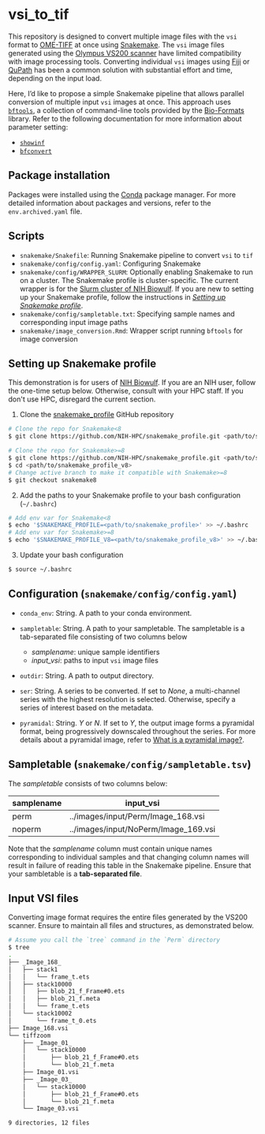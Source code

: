 # vsi_to_tif

This repository is designed to convert multiple image files with the `vsi` format to 
[OME-TIFF](https://docs.openmicroscopy.org/ome-model/5.6.3/ome-tiff/) at once using 
[Snakemake](https://snakemake.readthedocs.io/en/stable). The `vsi` image files generated 
using the [Olympus VS200 scanner](https://www.olympus-global.com/news/2019/nr01430.html) 
have limited compatibility with image processing tools. Converting individual `vsi` 
images using [Fiji](https://imagej.net/software/fiji/) or 
[QuPath](https://qupath.github.io/) has been a common solution with substantial effort and time, 
depending on the input load. 

Here, I’d like to propose a simple Snakemake pipeline that allows parallel 
conversion of multiple input `vsi` images at once. This approach uses 
[`bftools`](https://bio-formats.readthedocs.io/en/v8.3.0/users/comlinetools/index.html), 
a collection of command-line tools provided by 
the [Bio-Formats](https://bio-formats.readthedocs.io/en/v8.3.0/about/index.html) library.
Refer to the following documentation for more information about parameter setting:

- [`showinf`](https://bio-formats.readthedocs.io/en/v8.3.0/users/comlinetools/display.html)
- [`bfconvert`](https://bio-formats.readthedocs.io/en/v8.3.0/users/comlinetools/conversion.html)

## Package installation

Packages were installed using the [Conda](https://docs.conda.io/en/latest/) package manager.
For more detailed information about packages and versions, refer to 
the `env.archived.yaml` file.

## Scripts

- `snakemake/Snakefile`: Running Snakemake pipeline to convert `vsi` to `tif`
- `snakemake/config/config.yaml`: Configuring Snakemake
- `snakemake/config/WRAPPER_SLURM`: Optionally enabling Snakemake to run on a cluster. 
The Snakemake profile is cluster-specific. The current wrapper is for the 
[Slurm cluster of NIH Biowulf](https://hpc.nih.gov/docs/userguide.html). If you are new
to setting up your Snakemake profile, follow the instructions in 
*[Setting up Snakemake profile](#setting-up-snakemake-profile)*.
- `snakemake/config/sampletable.txt`: 
Specifying sample names and corresponding input image paths
- `snakemake/image_conversion.Rmd`: 
Wrapper script running `bftools` for image conversion

## Setting up Snakemake profile

This demonstration is for users of [NIH Biowulf](https://hpc.nih.gov/). If you are an NIH user, 
follow the one-time setup below. Otherwise, consult with your HPC staff.
If you don't use HPC, disregard the current section.

1. Clone the [snakemake_profile](https://github.com/NIH-HPC/snakemake_profile) GitHub repository

```bash
# Clone the repo for Snakemake<8
$ git clone https://github.com/NIH-HPC/snakemake_profile.git <path/to/snakemake_profile>

# Clone the repo for Snakemake>=8
$ git clone https://github.com/NIH-HPC/snakemake_profile.git <path/to/snakemake_profile_v8>
$ cd <path/to/snakemake_profile_v8>
# Change active branch to make it compatible with Snakemake>=8
$ git checkout snakemake8
```

2. Add the paths to your Snakemake profile to your bash configuration (`~/.bashrc`)

```bash
# Add env var for Snakemake<8
$ echo '$SNAKEMAKE_PROFILE=<path/to/snakemake_profile>' >> ~/.bashrc
# Add env var for Snakemake>=8
$ echo '$SNAKEMAKE_PROFILE_V8=<path/to/snakemake_profile_v8>' >> ~/.bashrc
```

3. Update your bash configuration

```bash
$ source ~/.bashrc
```

## Configuration (`snakemake/config/config.yaml`)

- `conda_env`: String. A path to your conda environment.

- `sampletable`: String. A path to your sampletable. The sampletable is 
a tab-separated file consisting of two columns below

    - *samplename*: unique sample identifiers
    - *input_vsi*: paths to input `vsi` image files

- `outdir`: String. A path to output directory. 

- `ser`: String. A series to be converted. If set to *None*, a multi-channel 
series with the highest resolution is selected. Otherwise, specify a series 
of interest based on the metadata.

- `pyramidal`: String. *Y* or *N*. If set to *Y*, the output image forms a pyramidal 
format, being progressively downscaled throughout the series. For more details about
a pyramidal image, refer to 
[What is a pyramidal image?](https://www.microscopesinternational.com/support/kb/article/ngn1076.aspx).


## Sampletable (`snakemake/config/sampletable.tsv`)

The *sampletable* consists of two columns below:


| samplename | input_vsi |
|---|---|
| perm     | ../images/input/Perm/Image_168.vsi |
| noperm   | ../images/input/NoPerm/Image_169.vsi |


Note that the *samplename* column must contain unique names corresponding to individual 
samples and that changing column names will result in failure of reading this table 
in the Snakemake pipeline. Ensure that your sambletable is a **tab-separated file**.

## Input VSI files

Converting image format requires the entire files generated by the VS200 scanner. Ensure 
to maintain all files and structures, as demonstrated below.

```bash
# Assume you call the `tree` command in the `Perm` directory
$ tree
.
├── _Image_168_
│   ├── stack1
│   │   └── frame_t.ets
│   ├── stack10000
│   │   ├── blob_21_f_Frame#0.ets
│   │   ├── blob_21_f.meta
│   │   └── frame_t.ets
│   └── stack10002
│       └── frame_t_0.ets
├── Image_168.vsi
└── tiffzoom
    ├── _Image_01_
    │   └── stack10000
    │       ├── blob_21_f_Frame#0.ets
    │       └── blob_21_f.meta
    ├── Image_01.vsi
    ├── _Image_03_
    │   └── stack10000
    │       ├── blob_21_f_Frame#0.ets
    │       └── blob_21_f.meta
    └── Image_03.vsi

9 directories, 12 files
```
